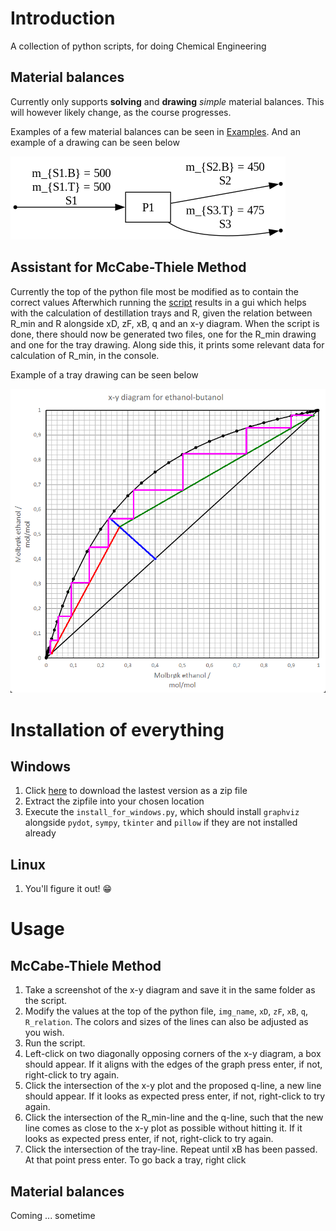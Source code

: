 # Introduction
A collection of python scripts, for doing Chemical Engineering
## Material balances
Currently only supports **solving** and **drawing** *simple* material balances.
This will however likely change, as the course progresses.

Examples of a few material balances can be seen in [Examples](/examples). And an example of a drawing can be seen below

![drawing of example4.2-2](/examples/example4.2-2.png)

## Assistant for McCabe-Thiele Method
Currently the top of the python file most be modified as to contain the correct values
Afterwhich running the [script](/mccabe_thiele_method.py) results in a gui which helps with the calculation of destillation trays and R, given the relation between R_min and R alongside xD, zF, xB, q and an x-y diagram.
When the script is done, there should now be generated two files, one for the R_min drawing and one for the tray drawing. Along side this, it prints some relevant data for calculation of R_min, in the console.

Example of a tray drawing can be seen below

![drawing of trays](/examples/trays.png)

# Installation of everything
## Windows
1. Click [here](https://github.com/Mikbrosim/ChemicalEngineering/archive/refs/heads/main.zip) to download the lastest version as a zip file
2. Extract the zipfile into your chosen location
3. Execute the `install_for_windows.py`, which should install `graphviz` alongside `pydot`, `sympy`, `tkinter` and `pillow` if they are not installed already

## Linux
1. You'll figure it out! 😁

# Usage
## McCabe-Thiele Method
1. Take a screenshot of the x-y diagram and save it in the same folder as the script.
2. Modify the values at the top of the python file, `img_name`, `xD`, `zF`, `xB`, `q`, `R_relation`. The colors and sizes of the lines can also be adjusted as you wish.
3. Run the script.
4. Left-click on two diagonally opposing corners of the x-y diagram, a box should appear. If it aligns with the edges of the graph press enter, if not, right-click to try again.
5. Click the intersection of the x-y plot and the proposed q-line, a new line should appear. If it looks as expected press enter, if not, right-click to try again.
6. Click the intersection of the R_min-line and the q-line, such that the new line comes as close to the x-y plot as possible without hitting it. If it looks as expected press enter, if not, right-click to try again.
7. Click the intersection of the tray-line. Repeat until xB has been passed. At that point press enter. To go back a tray, right click

## Material balances
Coming ... sometime